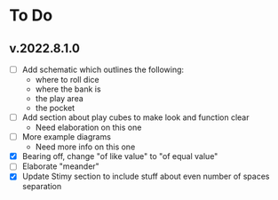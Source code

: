 # To Do

## v.2022.8.1.0
- [ ] Add schematic which outlines the following:
    - where to roll dice
    - where the bank is
    - the play area
    - the pocket
- [ ] Add section about play cubes to make look and function clear
    - Need elaboration on this one
- [ ] More example diagrams
    - Need more info on this one
- [x] Bearing off, change "of like value" to "of equal value"
- [ ] Elaborate "meander"
- [x] Update Stimy section to include stuff about even number of spaces separation